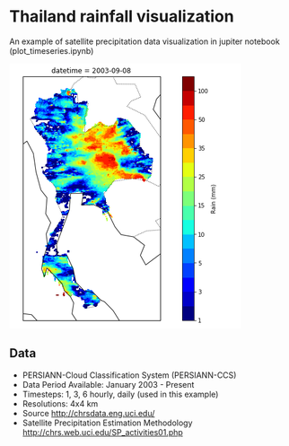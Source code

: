 # Thailand rainfall visualization

An example of satellite precipitation data visualization in jupiter notebook (plot_timeseries.ipynb)

[![Thailand rainfall](screenshot1.png)](https://www.youtube.com/watch?v=rFawyUQXMOg)


## Data
- PERSIANN-Cloud Classification System (PERSIANN-CCS)
- Data Period Available: January 2003 - Present
- Timesteps: 1, 3, 6 hourly, daily (used in this example)
- Resolutions: 4x4 km
- Source <http://chrsdata.eng.uci.edu/>
- Satellite Precipitation Estimation Methodology <http://chrs.web.uci.edu/SP_activities01.php>

